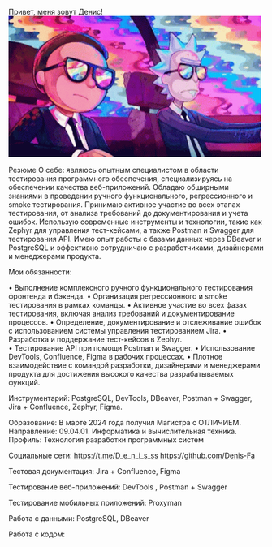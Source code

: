 Привет, меня зовут Денис!
[![Header](https://github.com/Denis-Fa/Denis-Fa/blob/main/assets/47d3a03b320b0e77f741d401ff9bdcb2.gif)](https://github.com/Denis-Fa/Denis-Fa)

Резюме
О себе: являюсь опытным специалистом в области тестирования программного обеспечения, специализируясь на обеспечении качества веб-приложений. Обладаю обширными знаниями в проведении ручного функционального, регрессионного и smoke тестирования. Принимаю активное участие во всех этапах тестирования, от анализа требований до документирования и учета ошибок. Использую современные инструменты и технологии, такие как Zephyr для управления тест-кейсами, а также Postman и Swagger для тестирования API. Имею опыт работы с базами данных через DBeaver и PostgreSQL и эффективно сотрудничаю с разработчиками, дизайнерами и менеджерами продукта.

Мои обязанности:

•	Выполнение комплексного ручного функционального тестирования фронтенда и бэкенда. 
•	Организация регрессионного и smoke тестирования в рамках команды. 
•	Активное участие во всех фазах тестирования, включая анализ требований и документирование процессов. 
•	Определение, документирование и отслеживание ошибок с использованием системы управления тестированием Jira. 
•	Разработка и поддержание тест-кейсов в Zephyr.  
•	Тестирование API при помощи Postman и Swagger. 
•	Использование DevTools, Confluence, Figma в рабочих процессах. 
•	Плотное взаимодействие с командой разработки, дизайнерами и менеджерами продукта для достижения высокого качества разрабатываемых функций. 

Инструментарий: PostgreSQL, DevTools, DBeaver, Postman + Swagger, Jira + Confluence, Zephyr, Figma.

Образование:
В марте 2024 года получил Магистра с ОТЛИЧИЕМ. 
Направление: 09.04.01. Информатика и вычислительная техника. 
Профиль: Технология разработки программных систем 

Социальные сети: 
https://t.me/D_e_n_i_s_ss
https://github.com/Denis-Fa

Тестовая документация: 
Jira + Confluence, Figma

Тестирование веб-приложений: 
DevTools , Postman + Swagger

Тестирование мобильных приложений: 
Proxyman

Работа с данными: 
PostgreSQL, DBeaver

Работа с кодом: 
